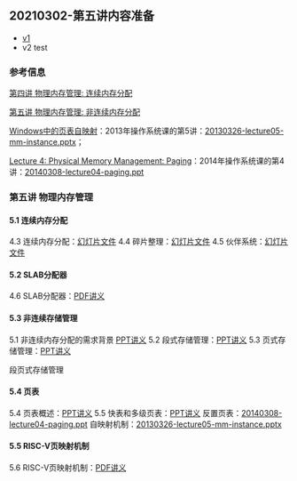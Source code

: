 ## 20210302-第五讲内容准备

* [v1](https://github.com/LearningOS/os-lectures/blob/4bf5c8970e1836c578d92581fe0e444886c26132/lecture05/ref.md)
* v2 test

### 参考信息

[第四讲 物理内存管理: 连续内存分配](https://os.cs.tsinghua.edu.cn/oscourse/OS2020spring/lecture04)

[第五讲 物理内存管理: 非连续内存分配](https://os.cs.tsinghua.edu.cn/oscourse/OS2020spring/lecture05)

[Windows中的页表自映射](https://os.cs.tsinghua.edu.cn/oscourse/OS2013/lecture05)：2013年操作系统课的第5讲：[20130326-lecture05-mm-instance.pptx](https://os.cs.tsinghua.edu.cn/oscourse/OS2013/lecture05?action=AttachFile&do=view&target=20130326-lecture05-mm-instance.pptx)；

[Lecture 4: Physical Memory Management: Paging](https://os.cs.tsinghua.edu.cn/oscourse/OS2014/lecture04)：2014年操作系统课的第4讲：[20140308-lecture04-paging.ppt](https://os.cs.tsinghua.edu.cn/oscourse/OS2014/lecture04?action=AttachFile&do=view&target=20140308-lecture04-paging.ppt)

### 第五讲 物理内存管理

#### 5.1 连续内存分配

4.3 连续内存分配：[幻灯片文件](http://os.cs.tsinghua.edu.cn/oscourse/OS2015/lecture05?action=AttachFile&do=get&target=5-3.pptx)
4.4 碎片整理：[幻灯片文件](http://os.cs.tsinghua.edu.cn/oscourse/OS2018spring/lecture05?action=AttachFile&do=get&target=20180424-5-4.pptx)
4.5 伙伴系统：[幻灯片文件](http://os.cs.tsinghua.edu.cn/oscourse/OS2015/lecture05?action=AttachFile&do=get&target=5-5.pptx)

#### 5.2 SLAB分配器

4.6 SLAB分配器：[PDF讲义](https://os.cs.tsinghua.edu.cn/oscourse/OS2020spring/lecture04?action=AttachFile&do=view&target=slide-04-06.pdf)

#### 5.3 非连续存储管理

5.1 非连续内存分配的需求背景 [PPT讲义](http://os.cs.tsinghua.edu.cn/oscourse/OS2015/lecture06?action=AttachFile&do=get&target=lecture06-1.pptx)
5.2 段式存储管理：[PPT讲义](http://os.cs.tsinghua.edu.cn/oscourse/OS2015/lecture06?action=AttachFile&do=get&target=lecture06-2.pptx)
5.3 页式存储管理：[PPT讲义](http://os.cs.tsinghua.edu.cn/oscourse/OS2015/lecture06?action=AttachFile&do=get&target=lecture06-3.pptx)

段页式存储管理

#### 5.4 页表

5.4 页表概述：[PPT讲义](http://os.cs.tsinghua.edu.cn/oscourse/OS2015/lecture06?action=AttachFile&do=get&target=lecture06-4.pptx)
5.5 快表和多级页表：[PPT讲义](http://os.cs.tsinghua.edu.cn/oscourse/OS2015/lecture06?action=AttachFile&do=get&target=lecture06-5-6.pptx)
反置页表：[20140308-lecture04-paging.ppt](https://os.cs.tsinghua.edu.cn/oscourse/OS2014/lecture04?action=AttachFile&do=view&target=20140308-lecture04-paging.ppt)
自映射机制：[20130326-lecture05-mm-instance.pptx](https://os.cs.tsinghua.edu.cn/oscourse/OS2013/lecture05?action=AttachFile&do=view&target=20130326-lecture05-mm-instance.pptx)

#### 5.5 RISC-V页映射机制

5.6 RISC-V页映射机制：[PDF讲义](https://os.cs.tsinghua.edu.cn/oscourse/OS2020spring/lecture05?action=AttachFile&do=view&target=slide-05-06.pdf)

